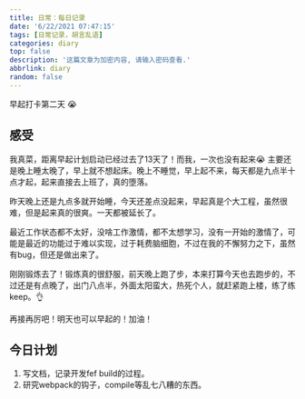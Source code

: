 ```yaml
---
title: 日常：每日记录
date: '6/22/2021 07:47:15'
tags: [日常记录，胡言乱语]
categories: diary
top: false
description: '这篇文章为加密内容, 请输入密码查看.'
abbrlink: diary
random: false
---
```


早起打卡第二天 😭

## 感受

我真菜，距离早起计划启动已经过去了13天了！而我，一次也没有起来😭 主要还是晚上睡太晚了，早上就不想起床。晚上不睡觉，早上起不来，每天都是九点半十点才起，起来直接去上班了，真的堕落。

昨天晚上还是九点多就开始睡，今天还差点没起来，早起真是个大工程，虽然很难，但是起来真的很爽。一天都被延长了。

最近工作状态都不太好，没啥工作激情，都不太想学习，没有一开始的激情了，可能是最近的功能过于难以实现，过于耗费脑细胞，不过在我的不懈努力之下，虽然有bug，但还是做出来了。

刚刚锻炼去了！锻炼真的很舒服，前天晚上跑了步，本来打算今天也去跑步的，不过还是有点晚了，出门八点半，外面太阳蛮大，热死个人，就赶紧跑上楼，练了练keep。👌

再接再厉吧！明天也可以早起的！加油！

## 今日计划

1. 写文档，记录开发fef build的过程。
2. 研究webpack的钩子，compile等乱七八糟的东西。

